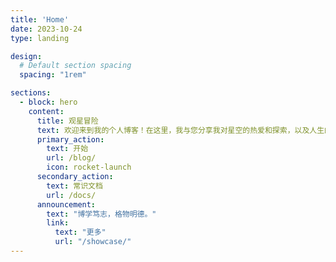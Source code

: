 ```yaml
---
title: 'Home'
date: 2023-10-24
type: landing

design:
  # Default section spacing
  spacing: "1rem"

sections:
  - block: hero
    content:
      title: 观星冒险
      text: 欢迎来到我的个人博客！在这里，我与您分享我对星空的热爱和探索，以及人生的思考和体验。无论您是天文爱好者、哲学追寻者还是寻找灵感的人，我希望我的博客能为您带来一份启发和共鸣。 🎉
      primary_action:
        text: 开始
        url: /blog/
        icon: rocket-launch
      secondary_action:
        text: 常识文档
        url: /docs/
      announcement:
        text: "博学笃志，格物明德。"
        link:
          text: "更多"
          url: "/showcase/"
---
```

